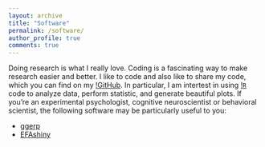 ```yaml
---
layout: archive
title: "Software"
permalink: /software/
author_profile: true
comments: true
---
```

Doing research is what I really love. Coding is a fascinating way to make research easier and better. I like to code and also like to share my code, which you can find on my [!GitHub](https://github.com/PsyChiLin). In particular, I am intertest in using [!`R`](https://www.r-project.org/) code to analyze data, perform statistic, and generate beautiful plots. If you’re an experimental psychologist, cognitive neuroscientist or behavioral scientist, the following software may be particularly useful to you:

- [ggerp](https://github.com/PsyChiLin/ggerp)
- [EFAshiny](https://github.com/PsyChiLin/EFAshiny)
